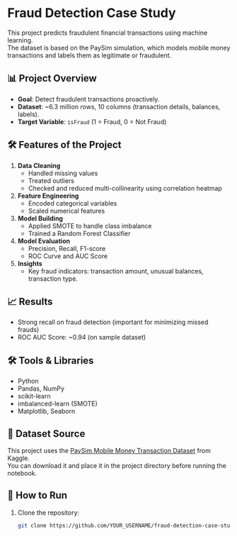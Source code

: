 # Fraud Detection Case Study

This project predicts fraudulent financial transactions using machine learning.  
The dataset is based on the PaySim simulation, which models mobile money transactions and labels them as legitimate or fraudulent.

## 📊 Project Overview
- **Goal**: Detect fraudulent transactions proactively.
- **Dataset**: ~6.3 million rows, 10 columns (transaction details, balances, labels).
- **Target Variable**: `isFraud` (1 = Fraud, 0 = Not Fraud)

## 🛠 Features of the Project
1. **Data Cleaning**
   - Handled missing values
   - Treated outliers
   - Checked and reduced multi-collinearity using correlation heatmap
2. **Feature Engineering**
   - Encoded categorical variables
   - Scaled numerical features
3. **Model Building**
   - Applied SMOTE to handle class imbalance
   - Trained a Random Forest Classifier
4. **Model Evaluation**
   - Precision, Recall, F1-score
   - ROC Curve and AUC Score
5. **Insights**
   - Key fraud indicators: transaction amount, unusual balances, transaction type.

## 📈 Results
- Strong recall on fraud detection (important for minimizing missed frauds)
- ROC AUC Score: ~0.94 (on sample dataset)

## 🛠 Tools & Libraries
- Python
- Pandas, NumPy
- scikit-learn
- imbalanced-learn (SMOTE)
- Matplotlib, Seaborn

## 📂 Dataset Source
This project uses the [PaySim Mobile Money Transaction Dataset](https://www.kaggle.com/datasets/ealaxi/paysim1) from Kaggle.  
You can download it and place it in the project directory before running the notebook.


## 📂 How to Run
1. Clone the repository:
   ```bash
   git clone https://github.com/YOUR_USERNAME/fraud-detection-case-study.git
